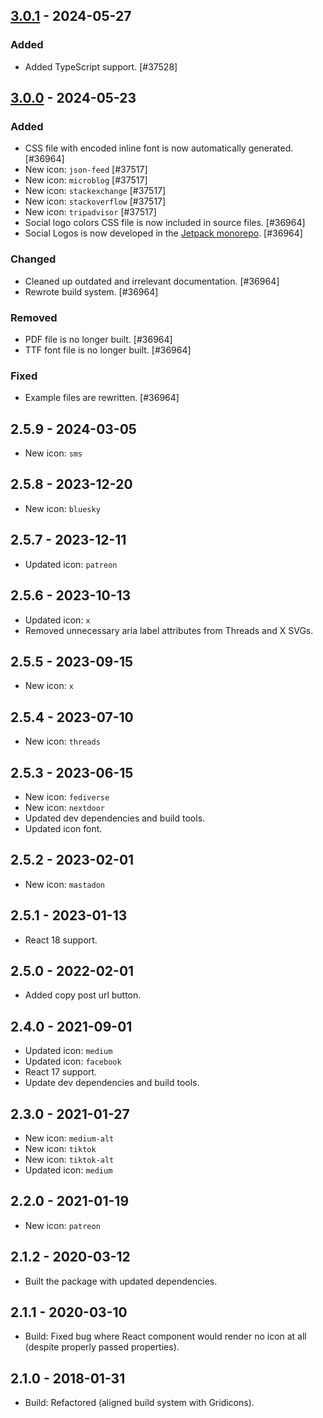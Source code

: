 ## [3.0.1] - 2024-05-27
### Added
- Added TypeScript support. [#37528]

## [3.0.0] - 2024-05-23
### Added
- CSS file with encoded inline font is now automatically generated. [#36964]
- New icon: `json-feed` [#37517]
- New icon: `microblog` [#37517]
- New icon: `stackexchange` [#37517]
- New icon: `stackoverflow` [#37517]
- New icon: `tripadvisor` [#37517]
- Social logo colors CSS file is now included in source files. [#36964]
- Social Logos is now developed in the [Jetpack monorepo](https://github.com/Automattic/jetpack). [#36964]

### Changed
- Cleaned up outdated and irrelevant documentation. [#36964]
- Rewrote build system. [#36964]

### Removed
- PDF file is no longer built. [#36964]
- TTF font file is no longer built. [#36964]

### Fixed
- Example files are rewritten. [#36964]

## 2.5.9 - 2024-03-05
- New icon: `sms`

## 2.5.8 - 2023-12-20
- New icon: `bluesky`

## 2.5.7 - 2023-12-11
- Updated icon: `patreon`

## 2.5.6 - 2023-10-13
- Updated icon: `x`
- Removed unnecessary aria label attributes from Threads and X SVGs.

## 2.5.5 - 2023-09-15
- New icon: `x`

## 2.5.4 - 2023-07-10
- New icon: `threads`

## 2.5.3 - 2023-06-15
- New icon: `fediverse`
- New icon: `nextdoor`
- Updated dev dependencies and build tools.
- Updated icon font.

## 2.5.2 - 2023-02-01
- New icon: `mastadon`

## 2.5.1 - 2023-01-13
- React 18 support.

## 2.5.0 - 2022-02-01
- Added copy post url button.

## 2.4.0 - 2021-09-01
- Updated icon: `medium`
- Updated icon: `facebook`
- React 17 support.
- Update dev dependencies and build tools.

## 2.3.0 - 2021-01-27
- New icon: `medium-alt`
- New icon: `tiktok`
- New icon: `tiktok-alt`
- Updated icon: `medium`

## 2.2.0 - 2021-01-19
- New icon: `patreon`

## 2.1.2 - 2020-03-12
- Built the package with updated dependencies.

## 2.1.1 - 2020-03-10
- Build: Fixed bug where React component would render no icon at all (despite properly passed properties).

## 2.1.0 - 2018-01-31
- Build: Refactored (aligned build system with Gridicons).

[3.0.1]: https://github.com/Automattic/social-logos/compare/v3.0.0...v3.0.1
[3.0.0]: https://github.com/Automattic/social-logos/compare/v2.5.9...v3.0.0
